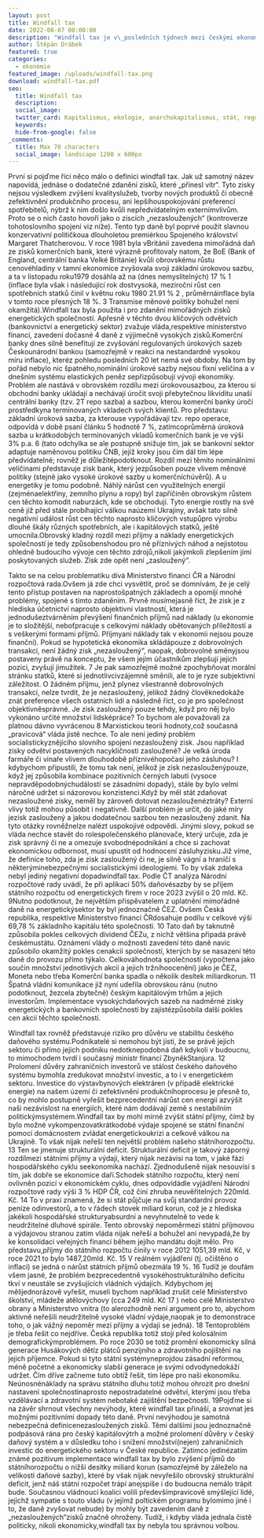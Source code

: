 ```yaml
---
layout: post
title: Windfall tax
date: 2022-08-07 00:00:00
description: "Windfall tax je v\_posledních týdnech mezi českými ekonomy a investory na kapitálovém trhu často probírané a velmi kontroverzní téma. O co přesně se jedná, jaké problémy se tato daň snaží řešit, jaké jsou její negativní dopady a proč byla komunikace vlády o možnosti jejího\nnasazení chybná? Odpověď na tyto důležité otázky naleznete právě v\_tomto článku."
author: Štěpán Drábek
featured: true
categories:
  - ekonomie
featured_image: /uploads/windfall-tax.png
download: windfall-tax.pdf
seo:
  title: Windfall tax
  description:
  social_image:
  twitter_card: Kapitalismus, ekologie, anarchokapitalismus, stát, regulace
  keywords:
  hide-from-google: false
_comments:
  title: Max 70 characters
  social_image: landscape 1200 x 600px
---
```

Prvn&iacute; si pojďme ř&iacute;ci něco m&aacute;lo o definici windfall tax. Jak už samotn&yacute; n&aacute;zev napov&iacute;d&aacute;, jedn&aacute;se o dodatečné zdaněn&iacute; zisků, které „přinesl v&iacute;tr“. Tyto zisky nejsou v&yacute;sledkem zv&yacute;šen&iacute; kvalityslužeb, tvorby nov&yacute;ch produktů či obecně zefektivněn&iacute; produkčn&iacute;ho procesu, ani lepš&iacute;houspokojov&aacute;n&iacute; preferenc&iacute; spotřebitelů, n&yacute;brž k nim došlo kvůli nepředv&iacute;dateln&yacute;m extern&iacute;mvlivům. Proto se o nich často hovoř&iacute; jako o zisc&iacute;ch „nezasloužen&yacute;ch“ (kontroverze tohotoslovn&iacute;ho spojen&iacute; viz n&iacute;že). Tento typ daně byl poprvé použit slavnou konzervativn&iacute; političkoua dlouholetou premiérkou Spojeného kr&aacute;lovstv&iacute; Margaret Thatcherovou. V roce 1981 byla vBrit&aacute;nii zavedena mimoř&aacute;dn&aacute; daň ze zisků komerčn&iacute;ch bank, které v&yacute;razně profitovaly natom, že BoE (Bank of England, centr&aacute;ln&iacute; banka Velké Brit&aacute;nie) kvůli obrovskému růstu cenovéhladiny v tamn&iacute; ekonomice zvyšovala svoji z&aacute;kladn&iacute; &uacute;rokovou sazbu, a ta v listopadu roku1979 dos&aacute;hla až na (dnes nemysliteln&yacute;ch) 17 % 1 (inflace byla však i n&aacute;sleduj&iacute;c&iacute; rok dostvysok&aacute;, meziročn&iacute; růst cen spotřebn&iacute;ch statků činil v květnu roku 1980 21.91 % 2 , průměrn&aacute;inflace byla v tomto roce přesn&yacute;ch 18 %. 3 Transmise měnové politiky bohužel nen&iacute; okamžit&aacute;).Windfall tax byla použita i pro zdaněn&iacute; mimoř&aacute;dn&yacute;ch zisků energetick&yacute;ch společnost&iacute;. Apřesně v těchto dvou kl&iacute;čov&yacute;ch odvětv&iacute;ch (bankovnictv&iacute; a energetick&yacute; sektor) zvažuje vl&aacute;da,respektive ministerstvo financ&iacute;, zaveden&iacute; dočasné 4 daně z v&yacute;jimečně vysok&yacute;ch zisků.Komerčn&iacute; banky dnes silně benefituj&iacute; ze zvyšov&aacute;n&iacute; regulovan&yacute;ch &uacute;rokov&yacute;ch sazeb Českoun&aacute;rodn&iacute; bankou (samozřejmě v reakci na nestandardně vysokou m&iacute;ru inflace), kteréz pohledu posledn&iacute;ch 20 let nem&aacute; své obdoby. Na tom by poř&aacute;d nebylo nic špatného,nomin&aacute;ln&iacute; &uacute;rokové sazby nejsou fixn&iacute; veličina a v dnešn&iacute;m systému elastick&yacute;ch peněz sepřizpůsobuj&iacute; v&yacute;voji ekonomiky. Problém ale nast&aacute;v&aacute; v obrovském rozd&iacute;lu mezi &uacute;rokovousazbou, za kterou si obchodn&iacute; banky ukl&aacute;daj&iacute; a nech&aacute;vaj&iacute; &uacute;ročit svoji přebytečnou likviditu unaš&iacute; centr&aacute;ln&iacute; banky (tzv. 2T repo sazba) a sazbou, kterou komerčn&iacute; banky &uacute;roč&iacute; prostředkyna term&iacute;novan&yacute;ch vkladech sv&yacute;ch klientů. Pro představu: z&aacute;kladn&iacute; &uacute;rokov&aacute; sazba, za kterouse vypoř&aacute;d&aacute;vaj&iacute; tzv. repo operace, odpov&iacute;d&aacute; v době psan&iacute; čl&aacute;nku 5 hodnotě 7 %, zat&iacute;mcoprůměrn&aacute; &uacute;rokov&aacute; sazba u kr&aacute;tkodob&yacute;ch term&iacute;novan&yacute;ch vkladů komerčn&iacute;ch bank je ve v&yacute;ši 3% p.a. 6 (tato odchylka se ale postupně snižuje t&iacute;m, jak se bankovn&iacute; sektor adaptuje naměnovou politiku ČNB, jej&iacute;ž kroky jsou č&iacute;m d&aacute;l t&iacute;m lépe předv&iacute;datelné; rovněž je důležitépodotknout. Rozd&iacute;l mezi těmito nomin&aacute;ln&iacute;mi veličinami představuje zisk bank, kter&yacute; jezpůsoben pouze vlivem měnové politiky (stejně jako vysoké &uacute;rokové sazby u komerčn&iacute;ch&uacute;věrů). A u energetiky je tomu podobně. N&aacute;hl&yacute; n&aacute;růst cen využiteln&yacute;ch energi&iacute; (zejménaelektřiny, zemn&iacute;ho plynu a ropy) byl zapř&iacute;činěn obrovsk&yacute;m růstem cen těchto komodit naburz&aacute;ch, kde se obchoduj&iacute;. Tyto energie rostly na své ceně již před st&aacute;le prob&iacute;haj&iacute;c&iacute; v&aacute;lkou na&uacute;zem&iacute; Ukrajiny, avšak tato silně negativn&iacute; ud&aacute;lost růst cen těchto naprosto kl&iacute;čov&yacute;ch vstupůpro v&yacute;robu dlouhé šk&aacute;ly různ&yacute;ch spotřebn&iacute;ch, ale i kapit&aacute;lov&yacute;ch statků, ještě umocnila.Obrovsk&yacute; kladn&yacute; rozd&iacute;l mezi př&iacute;jmy a n&aacute;klady energetick&yacute;ch společnost&iacute; je tedy způsobenshodou pro ně př&iacute;zniv&yacute;ch n&aacute;hod a nejistotou ohledně budouc&iacute;ho v&yacute;voje cen těchto zdrojů,nikoli jak&yacute;mkoli zlepšen&iacute;m jimi poskytovan&yacute;ch služeb. Zisk zde opět nen&iacute; „zasloužen&yacute;“.

Takto se na celou problematiku d&iacute;v&aacute; Ministerstvo financ&iacute; ČR a N&aacute;rodn&iacute; rozpočtov&aacute; rada.Ovšem j&aacute; zde chci vysvětlit, proč se domn&iacute;v&aacute;m, že je cel&yacute; tento př&iacute;stup postaven na naprostošpatn&yacute;ch z&aacute;kladech a opom&iacute;j&iacute; mnohé problémy, spojené s t&iacute;mto zdaněn&iacute;m. Prvně mus&iacute;mejasně ř&iacute;ct, že zisk je z hlediska &uacute;četnictv&iacute; naprosto objektivn&iacute; vlastnost&iacute;, kter&aacute; je jednodušeztv&aacute;rněn&iacute;m přev&yacute;šen&iacute; finančn&iacute;ch př&iacute;jmů nad n&aacute;klady (u ekonomie je to složitějš&iacute;, neboťpracuje s celkov&yacute;mi n&aacute;klady obětovan&yacute;ch př&iacute;ležitost&iacute; a s vešker&yacute;mi formami př&iacute;jmů. Př&iacute;jmyani n&aacute;klady tak v ekonomii nejsou pouze finančn&iacute;). Pokud se hypotetick&aacute; ekonomika skl&aacute;d&aacute;pouze z dobrovoln&yacute;ch transakc&iacute;, nen&iacute; ž&aacute;dn&yacute; zisk „nezasloužen&yacute;“, naopak, dobrovolné směnyjsou postaveny pr&aacute;vě na konceptu, že všem jej&iacute;m &uacute;častn&iacute;kům zlepšuj&iacute; jejich pozici, zvyšuj&iacute; jimužitek. 7 Je pak samozřejmě možné zpochybňovat mor&aacute;ln&iacute; str&aacute;nku statků, které si jednotlivcivz&aacute;jemně směnili, ale to je ryze subjektivn&iacute; z&aacute;ležitost. O ž&aacute;dném př&iacute;jmu, jenž plynez všestranně dobrovoln&yacute;ch transakc&iacute;, nelze tvrdit, že je nezasloužen&yacute;, jelikož ž&aacute;dn&yacute; člověknedok&aacute;že zn&aacute;t preference všech ostatn&iacute;ch lid&iacute; a n&aacute;sledně ř&iacute;ct, co je pro společnost objektivněspr&aacute;vné. Je zisk zasloužen&yacute; pouze tehdy, když pro něj bylo vykon&aacute;no určité množstv&iacute; lidsképr&aacute;ce? To bychom ale považovali za platnou d&aacute;vno vyvr&aacute;cenou 8 Marxistickou teorii hodnoty,což současn&aacute; „pravicov&aacute;“ vl&aacute;da jistě nechce. To ale nen&iacute; jedin&yacute; problém socialistickyzněj&iacute;c&iacute;ho slovn&iacute;ho spojen&iacute; nezasloužen&yacute; zisk. Jsou např&iacute;klad zisky odvětv&iacute; postaven&yacute;ch nacykličnosti zasloužené? Je velk&aacute; &uacute;roda farm&aacute;ře či vinaře vlivem dlouhodobě př&iacute;znivéhopočas&iacute; jeho z&aacute;sluhou? I kdybychom připustili, že tomu tak nen&iacute;, jelikož je zisk nezasloužen&yacute;pouze, když jej způsobila kombinace pozitivn&iacute;ch čern&yacute;ch labut&iacute; (vysoce nepravděpodobn&yacute;chud&aacute;lost&iacute; se z&aacute;sadn&iacute;mi dopady), st&aacute;le by bylo velmi n&aacute;ročné udržet si n&aacute;zorovou konzistenci.Když by měl st&aacute;t zdaňovat nezasloužené zisky, neměl by z&aacute;roveň dotovat nezaslouženéztr&aacute;ty? Extern&iacute; vlivy totiž mohou působit i negativně. Dalš&iacute; problém je určit, do jaké m&iacute;ry jezisk zasloužen&yacute; a jakou dodatečnou sazbou ten nezasloužen&yacute; zdanit. Na tyto ot&aacute;zky rovněžnelze nalézt uspokojivé odpovědi. Jin&yacute;mi slovy, pokud se vl&aacute;da nechce stavět do rolespolečenského pl&aacute;novače, kter&yacute; určuje, zda je zisk spr&aacute;vn&yacute; či ne a omezuje svobodnépodnik&aacute;n&iacute; a chce si zachovat ekonomickou odbornost, mus&iacute; upustit od hodnocen&iacute; z&aacute;sluhyzisku.Již v&iacute;me, že definice toho, zda je zisk zasloužen&yacute; či ne, je silně v&aacute;gn&iacute; a hranič&iacute; s někter&yacute;minebezpečn&yacute;mi socialistick&yacute;mi ideologiemi. To by však zdaleka nebyl jedin&yacute; negativn&iacute; dopadwindfall tax. Podle ČT anal&yacute;za N&aacute;rodn&iacute; rozpočtové rady uv&aacute;d&iacute;, že při aplikaci 50% daňovésazby by se př&iacute;jem st&aacute;tn&iacute;ho rozpočtu od energetick&yacute;ch firem v roce 2023 zv&yacute;šil o 20 mld. Kč. 9Nutno podotknout, že největš&iacute;m přispěvatelem z uplatněn&iacute; mimoř&aacute;dné daně na energetick&yacute;sektor by byl jednoznačně ČEZ. Ovšem Česk&aacute; republika, respektive Ministerstvo financ&iacute; ČRdosahuje pod&iacute;lu v celkové v&yacute;ši 69,78 % z&aacute;kladn&iacute;ho kapit&aacute;lu této společnosti. 10 Tato daň by taknutně způsobila pokles celkov&yacute;ch dividend ČEZu, z nichž většina připad&aacute; pr&aacute;vě českémust&aacute;tu. Ozn&aacute;men&iacute; vl&aacute;dy o možnosti zaveden&iacute; této daně nav&iacute;c způsobilo okamžit&yacute; pokles cenakci&iacute; společnost&iacute;, kter&yacute;ch by se nasazen&iacute; této daně do provozu př&iacute;mo t&yacute;kalo. Celkov&aacute;hodnota společnost&iacute; (vypočtena jako součin množstv&iacute; jednotliv&yacute;ch akci&iacute; a jejich tržn&iacute;hooceněn&iacute;) jako je ČEZ, Moneta nebo třeba Komerčn&iacute; banka spadla o několik des&iacute;tek miliardkorun. 11 Špatn&aacute; vl&aacute;dn&iacute; komunikace již nyn&iacute; udeřila obrovskou r&aacute;nu (nutno podotknout, žezcela zbytečně) česk&yacute;m kapit&aacute;lov&yacute;m trhům a jejich investorům. Implementace vysok&yacute;chdaňov&yacute;ch sazeb na nadměrné zisky energetick&yacute;ch a bankovn&iacute;ch společnost&iacute; by zajistézpůsobila dalš&iacute; pokles cen akci&iacute; těchto společnost&iacute;.

Windfall tax rovněž představuje riziko pro důvěru ve stabilitu českého daňového systému.Podnikatelé si nemohou b&yacute;t jisti, že se pr&aacute;vě jejich sektoru či př&iacute;mo jejich podniku nedotknepodobn&aacute; daň kdykoli v budoucnu, to mimochodem tvrd&iacute; i současn&yacute; ministr financ&iacute; ZbyněkStanjura. 12 Prolomen&iacute; důvěry zahraničn&iacute;ch investorů ve st&aacute;lost českého daňového systému bymohla zredukovat množstv&iacute; investic, a to i v energetickém sektoru. Investice do v&yacute;stavbynov&yacute;ch elektr&aacute;ren (v př&iacute;padě elektrické energie) na našem &uacute;zem&iacute; či zefektivněn&iacute; produkčn&iacute;hoprocesu je přesně to, co by mohlo postupně vyřešit bezprecedentn&iacute; n&aacute;růst cen energi&iacute; azv&yacute;šit naši nez&aacute;vislost na energi&iacute;ch, které n&aacute;m dod&aacute;vaj&iacute; země s nestabiln&iacute;m politick&yacute;msystémem.Windfall tax by mohl m&iacute;rně zv&yacute;šit st&aacute;tn&iacute; př&iacute;jmy, č&iacute;mž by bylo možné vykompenzovatkr&aacute;tkodobé v&yacute;daje spojené se st&aacute;tn&iacute; finančn&iacute; pomoc&iacute; dom&aacute;cnostem zvl&aacute;dat energetickoukrizi a celkově v&aacute;lkou na Ukrajině. To však nijak neřeš&iacute; ten největš&iacute; problém našeho st&aacute;tn&iacute;horozpočtu. 13 Ten se jmenuje struktur&aacute;ln&iacute; deficit. Struktur&aacute;ln&iacute; deficit je takov&yacute; z&aacute;porn&yacute; rozd&iacute;lmezi st&aacute;tn&iacute;mi př&iacute;jmy a v&yacute;daji, kter&yacute; nijak nez&aacute;vis&iacute; na tom, v jaké f&aacute;zi hospod&aacute;řského cyklu seekonomika nach&aacute;z&iacute;. Zjednodušeně nijak nesouvis&iacute; s t&iacute;m, jak dobře se ekonomice dař&iacute;.Schodek st&aacute;tn&iacute;ho rozpočtu, kter&yacute; nen&iacute; ovlivněn pozic&iacute; v ekonomickém cyklu, dnes odpov&iacute;d&aacute;dle vyj&aacute;dřen&iacute; N&aacute;rodn&iacute; rozpočtové rady v&yacute;ši 3 % HDP ČR, což čin&iacute; zhruba neuvěřiteln&yacute;ch 220mld. Kč. 14 To v praxi znamen&aacute;, že si st&aacute;t půjčuje na svůj standardn&iacute; provoz pen&iacute;ze odinvestorů, a to v ř&aacute;dech stovek miliard korun, což je z hlediska jakékoli hospod&aacute;řské strukturyabsurdn&iacute; a nevyhnutelně to vede k neudržitelné dluhové spir&aacute;le. Tento obrovsk&yacute; nepoměrmezi st&aacute;tn&iacute; př&iacute;jmovou a v&yacute;dajovou stranou zat&iacute;m vl&aacute;da nijak neřeš&iacute; a bohužel ani nevypad&aacute;,že by ke konsolidaci veřejn&yacute;ch financ&iacute; během jej&iacute;ho mand&aacute;tu doj&iacute;t mělo. Pro představu,př&iacute;jmy do st&aacute;tn&iacute;ho rozpočtu činily v roce 2012 1051,39 mld. Kč, v roce 2021 to bylo 1487,20mld. Kč. 15 V re&aacute;lném vyj&aacute;dřen&iacute; (tj. očištěno o inflaci) se jedn&aacute; o n&aacute;růst st&aacute;tn&iacute;ch př&iacute;jmů obezm&aacute;la 19 %. 16 Tud&iacute;ž je douf&aacute;m všem jasné, že problém bezprecedentně vysokéhostruktur&aacute;ln&iacute;ho deficitu tkv&iacute; v neust&aacute;le se zvyšuj&iacute;c&iacute;ch vl&aacute;dn&iacute;ch v&yacute;daj&iacute;ch. Kdybychom jej mělijednor&aacute;zově vyřešit, museli bychom např&iacute;klad zrušit celé Ministerstvo školstv&iacute;, ml&aacute;deže atělov&yacute;chovy (cca 249 mld. Kč 17 ) nebo celé Ministerstvo obrany a Ministerstvo vnitra (to alerozhodně nen&iacute; argument pro to, abychom aktivně neřešili neudržitelně vysoké vl&aacute;dn&iacute; v&yacute;daje,naopak je to demonstrace toho, o jak v&aacute;žn&yacute; nepoměr mezi př&iacute;jmy a v&yacute;daji se jedn&aacute;). 18 Tentoproblém je třeba řešit co nejdř&iacute;ve. Česk&aacute; republika totiž stoj&iacute; před kolos&aacute;ln&iacute;m demografick&yacute;mproblémem. Po roce 2030 se totiž proměn&iacute; ekonomicky siln&aacute; generace Hus&aacute;kov&yacute;ch dět&iacute;z pl&aacute;tců penzijn&iacute;ho a zdravotn&iacute;ho pojištěn&iacute; na jejich př&iacute;jemce. Pokud si tyto st&aacute;tn&iacute; systémyneprojdou z&aacute;sadn&iacute; reformou, méně početné a ekonomicky slabš&iacute; generace je sv&yacute;mi odvodynedok&aacute;ž&iacute; udržet. Č&iacute;m dř&iacute;ve začneme tuto obt&iacute;ž řešit, t&iacute;m lépe pro naši ekonomiku. Ne&uacute;nosnén&aacute;klady na spr&aacute;vu st&aacute;tn&iacute;ho dluhu totiž mohou ohrozit pro dnešn&iacute; nastaven&iacute; společnostinaprosto nepostradatelné odvětv&iacute;, kter&yacute;mi jsou třeba vzděl&aacute;vac&iacute; a zdravotn&iacute; systém nebotaké zajištěn&iacute; bezpečnosti. 19Pojďme si na z&aacute;věr shrnout všechny nev&yacute;hody, které windfall tax přin&aacute;š&iacute;, a srovnat jes možn&yacute;mi pozitivn&iacute;mi dopady této daně. Prvn&iacute; nev&yacute;hodou je samotn&aacute; nebezpečn&aacute; definicenezasloužen&yacute;ch zisků. Těmi dalš&iacute;mi jsou jednoznačně podp&aacute;sov&aacute; r&aacute;na pro česk&yacute; kapit&aacute;lov&yacute;trh a možné prolomen&iacute; důvěry v česk&yacute; daňov&yacute; systém a v důsledku toho i sn&iacute;žen&iacute; množstv&iacute;(nejen) zahraničn&iacute;ch investic do energetického sektoru v České republice. Zat&iacute;mco jedinézat&iacute;m zn&aacute;mé pozitivum implementace windfall tax by bylo zv&yacute;šen&iacute; př&iacute;jmů do st&aacute;tn&iacute;horozpočtu o nižš&iacute; des&iacute;tky miliard korun (samozřejmě by z&aacute;leželo na velikosti daňové sazby), které by však nijak nevyřešilo obrovsk&yacute; struktur&aacute;ln&iacute; deficit, jenž n&aacute;š st&aacute;tn&iacute; rozpočet tr&aacute;p&iacute; anejsp&iacute;še i do budoucna nem&aacute;lo tr&aacute;pit bude. Současnou vl&aacute;dnouc&iacute; koalici volili předevš&iacute;mpravicově sm&yacute;šlej&iacute;c&iacute; lidé, jejichž sympatie s touto vl&aacute;du (v jej&iacute;mž poltickém programu bylomimo jiné i to, že daně zvyšovat nebude) by mohly b&yacute;t zaveden&iacute;m daně z „nezasloužen&yacute;ch“zisků značně ohroženy. Tud&iacute;ž, i kdyby vl&aacute;da jednala čistě politicky, nikoli ekonomicky,windfall tax by nebyla tou spr&aacute;vnou volbou.